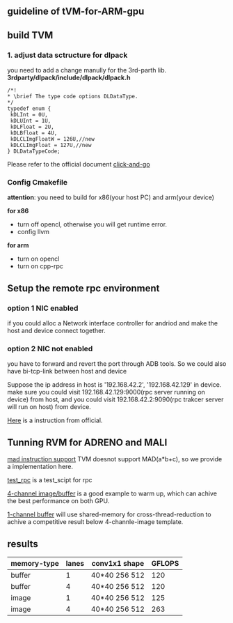 ## guideline of tVM-for-ARM-gpu


## build TVM
### 1. adjust data sctructure for dlpack
you need to add a change manully for the 3rd-parth lib.
**3rdparty/dlpack/include/dlpack/dlpack.h** 
 ```
/*!
 * \brief The type code options DLDataType.
 */
typedef enum {
  kDLInt = 0U,
  kDLUInt = 1U,
  kDLFloat = 2U,
  kDLBfloat = 4U,
  kDLCLImgFloatW = 126U,//new
  kDLCLImgFloat = 127U,//new
} DLDataTypeCode;
```

Please refer to the official document [click-and-go](https://tvm.apache.org/docs/install/from_source.html)

### Config Cmakefile
**attention**: you need to build for x86(your host PC) and arm(your device)

**for x86**
- turn off opencl, otherwise you will get runtime error.
- config llvm

**for arm**
- turn on opencl
- turn on cpp-rpc

## Setup the remote rpc environment
### option 1 NIC enabled
if you could alloc a Network interface controller for andriod and make the host and device connect together. 

### option 2 NIC not enabled
you have to forward and revert the port through ADB tools. So we could also have bi-tcp-link between host and device 

Suppose the ip address in host is '192.168.42.2', '192.168.42.129' in device. make sure you could visit 192.168.42.129:9000(rpc server running on device) from host, and you could visit 192.168.42.2:9090(rpc trakcer server will run on host) from device.

[Here](https://github.com/apache/tvm/blob/main/apps/android_rpc/README.md) is a instruction from official.

## Tunning RVM for ADRENO and MALI
[mad instruction support](./extern_op.py) TVM doesnot support MAD(a*b+c), so we provide a implementation here.

[test_rpc](android_rpc_testimage.py) is a test_scipt for rpc

[4-channel image/buffer](./tunerelaymobilegpu_nhcw4c.py) is a good example to warm up, which can achive the best performance on both GPU.

[1-channel buffer](tunerelaymobilegpu_vec_buffer.py) will use shared-memory for cross-thread-reduction to achive a competitive result below 4-channle-image template.

## results
|  memory-type   | lanes | conv1x1 shape |GFLOPS|
|  ------------  | ----  |  ------------ |----|
| buffer         | 1     | 40*40 256 512 | 120|
| buffer         | 4     |40*40 256 512 | 120|
| image         | 1     |40*40 256 512 | 125|
| image         | 4     |40*40 256 512 | 263|